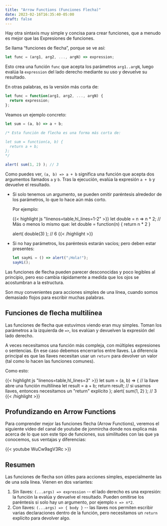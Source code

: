 ```yaml
---
title: "Arrow Functions (Funciones Flecha)"
date: 2023-02-16T16:35:40-05:00
draft: false
---
```


Hay otra sintaxis muy simple y concisa para crear funciones, que a menudo es mejor que las Expresiones de funciones.

Se llama “funciones de flecha”, porque se ve así:

```js
let func = (arg1, arg2, ..., argN) => expression;
```

Esto crea una función `func` que acepta los parámetros `arg1..argN`, luego evalúa la `expression` del lado derecho mediante su uso y devuelve su resultado.

En otras palabras, es la versión más corta de:

```js
let func = function(arg1, arg2, ..., argN) {
  return expression;
};
```

Veamos un ejemplo concreto:

```javascript
let sum = (a, b) => a + b;

/* Esta función de flecha es una forma más corta de:

let sum = function(a, b) {
  return a + b;
};
*/

alert( sum(1, 2) ); // 3
```

Como puedes ver, `(a, b) => a + b` significa una función que acepta dos argumentos llamados `a` y `b`. Tras la ejecución, evalúa la expresión `a + b` y devuelve el resultado.

- Si solo tenemos un argumento, se pueden omitir paréntesis alrededor de los parámetros, lo que lo hace aún más corto.

    Por ejemplo:

    {{< highlight js "linenos=table,hl_lines=1-2" >}}
    let double = n => n * 2;
    // Más o menos lo mismo que: let double = function(n) { return n * 2 }

    alert( double(3) ); // 6
    {{< /highlight >}}

- Si no hay parámetros, los paréntesis estarán vacíos; pero deben estar presentes:

    ```js run
    let sayHi = () => alert("¡Hola!");
    sayHi();
    ```

Las funciones de flecha pueden parecer desconocidas y poco legibles al principio, pero eso cambia rápidamente a medida que los ojos se acostumbran a la estructura.

Son muy convenientes para acciones simples de una línea, cuando somos demasiado flojos para escribir muchas palabras.

## Funciones de flecha multilínea

Las funciones de flecha que estuvimos viendo eran muy simples. Toman los parámetros a la izquierda de `=>`, los evalúan y devuelven la expresión del lado derecho.

A veces necesitamos una función más compleja, con múltiples expresiones o sentencias. En ese caso debemos encerrarlos entre llaves. La diferencia principal es que las llaves necesitan usar un `return` para devolver un valor (tal como lo hacen las funciones comunes).

Como esto:

{{< highlight js "linenos=table,hl_lines=3" >}}
let sum = (a, b) => {  // la llave abre una función multilínea
  let result = a + b;
  return result; // si usamos llaves, entonces necesitamos un "return" explícito
};
alert( sum(1, 2) ); // 3
{{< /highlight >}}

## Profundizando en Arrow Functions

Para comprender mejor las funciones flecha (Arrow Functions), veremos el siguiente video del canal de youtube de jonmircha donde nos explica más acerca de lo que son este tipo de funciones, sus similitudes con las que ya conocemos, sus ventajas y diferencias:

{{< youtube WuCw9agV3Rc >}}

## Resumen

Las funciones de flecha son útiles para acciones simples, especialmente las de una sola línea. Vienen en dos variantes:

1. Sin llaves: `(...args) => expression` -- el lado derecho es una expresión: la función la evalúa y devuelve el resultado. Pueden omitirse los paréntesis si solo hay un argumento, por ejemplo `n => n*2`.
2. Con llaves: `(...args) => { body }` -- las llaves nos permiten escribir varias declaraciones dentro de la función, pero necesitamos un `return` explícito para devolver algo.
